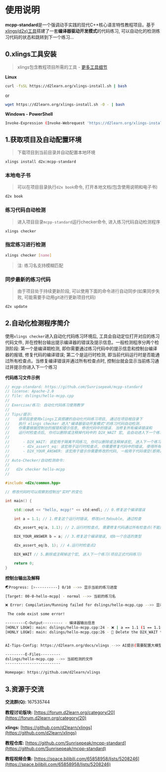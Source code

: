 # 使用说明

**mcpp-standard**是一个强调动手实践的现代C++核心语言特性教程项目。基于[xlings(d2x)工具](https://github.com/Sunrisepeak/mcpp-standard)搭建了一套**编译器驱动开发模式**的代码练习, 可以自动化的检测练习代码的状态和跳转到下一个练习...

## 0.xlings工具安装

> xlings包含教程项目所需的工具 - [更多工具细节](https://github.com/d2learn/xlings)

**Linux**

```bash
curl -fsSL https://d2learn.org/xlings-install.sh | bash
```

or

```bash
wget https://d2learn.org/xlings-install.sh -O - | bash
```

**Windows - PowerShell**

```bash
Invoke-Expression (Invoke-Webrequest 'https://d2learn.org/xlings-install.ps1.txt' -UseBasicParsing).Content
```

## 1.获取项目及自动配置环境

> 下载项目到当前目录并自动配置本地环境

```bash
xlings install d2x:mcpp-standard
```

### 本地电子书

> 可以在项目目录执行`d2x book`命令, 打开本地文档(包含使用说明和电子书)

```bash
d2x book
```

### 练习代码自动检测

> 进入项目目录`mcpp-standard`运行checker命令, 进入练习代码自动检测程序

```bash
xlings checker
```

### 指定练习进行检测

```bash
xlings checker [name]
```

> 注: 练习名支持模糊匹配

### 同步最新的练习代码

> 由于项目处于持续更新阶段, 可以使用下面的命令进行自动同步(如果同步失败, 可能需要手动用git进行更新项目代码)

```bash
d2x update
```

## 2.自动化检测程序简介

使用`xlings checker`进入自动化代码练习环境后, 工具会自动定位打开对应的练习代码文件, 并在控制台输出提示编译器的错误及提示信息。一般检测程序分两个检测阶段: 第一个是编译期检测, 即你需要通过练习代码中的提示信息和控制台编译器的报错, 修复代码的编译错误; 第二个是运行时检测, 即当前代码运行时是否能通过所有检查点。当修复编译错误并通过所有检查点时, 控制台就会显示当前练习通过并提示你进入下一个练习

**代码练习文件示例**

```cpp
// mcpp-standard: https://github.com/Sunrisepeak/mcpp-standard
// license: Apache-2.0
// file: dslings/hello-mcpp.cpp
//
// Exercise/练习: 自动化代码练习使用教学
//
// Tips/提示:
//    该项目是使用xlings工具搭建的自动化代码练习项目, 通过在项目根目录下
//    执行 xlings checker 进入"编译器驱动开发模式"的练习代码自动检测.
//    你需要根据控制台的报错和提示信息, 修改代码中的错误. 当修复所有编译错误和
//    运行时检查点后, 你可以删除或注释掉代码中的 D2X_WAIT 宏, 会自动进入下一个练习.
//
//      - D2X_WAIT: 该宏用于隔离不同练习, 你可以删除或注释掉该宏, 进入下一个练习.
//      - d2x_assert_eq: 该宏用于运行时检查点, 你需要修复代码中的错误, 使得所有
//      - D2X_YOUR_ANSWER: 该宏用于提示你需要修改的代码, 一般用于代码填空(即用正确的代码替换这个宏)
//
// Auto-Checker/自动检测命令:
//
//   d2x checker hello-mcpp
//

#include <d2x/common.hpp>

// 修改代码时可以观察到控制台"实时"的变化

int main() {

    std::cout << "hello, mcpp!" << std:endl; // 0.修复这个编译错误

    int a = 1.1; // 1.修复这个运行时错误, 修改int为double, 通过检查

    d2x_assert_eq(a, 1.1); // 2.运行时检查点, 需要修复代码通过所有检查点(不能直接删除检查点代码)

    D2X_YOUR_ANSWER b = a; // 3.修复这个编译错误, 给b一个合适的类型

    d2x_assert_eq(b, 1); // 4.运行时检查点2

    D2X_WAIT // 5.删除或注释掉这个宏, 进入下一个练习(项目正式代码练习)

    return 0;
}
```

**控制台输出及解释**

```bash
🌏Progress: [>----------] 0/10 -->> 显示当前的练习进度

[Target: 00-0-hello-mcpp] - normal -->> 当前的练习名

❌ Error: Compilation/Running failed for dslings/hello-mcpp.cpp -->> 显示检测状态

 The code exist some error!

---------C-Output--------- - 编译器输出信息
[HONLY LOGW]: main: dslings/hello-mcpp.cpp:24 - ❌ | a == 1.1 (1 == 1.100000) -->> 错误提示及位置(24行)
[HONLY LOGW]: main: dslings/hello-mcpp.cpp:26 - 🥳 Delete the D2X_WAIT to continue...


AI-Tips-Config: https://d2learn.org/docs/xlings -->> AI提示(需要配置大模型的key, 可不使用)

---------E-Files---------
dslings/hello-mcpp.cpp -->> 当前检测的文件
-------------------------

Homepage: https://github.com/d2learn/xlings
```

## 3.资源于交流

**交流群(Q):** 167535744

**教程讨论版块:** [https://forum.d2learn.org/category/20](https://forum.d2learn.org/category/20)

**xlings:** [https://github.com/d2learn/xlings](https://github.com/d2learn/xlings)

**教程仓库:** [https://github.com/Sunrisepeak/mcpp-standard](https://github.com/Sunrisepeak/mcpp-standard)

**教程视频合集:** [https://space.bilibili.com/65858958/lists/5208246](https://space.bilibili.com/65858958/lists/5208246)